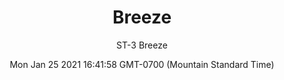 ---
category: "wall_covering"
date: "Mon Jan 25 2021 16:41:58 GMT-0700 (Mountain Standard Time)"
description: "null"
designer: "Stephanie Tuckwell"
href: "https://www.areaenvironments.com/stephanie-tuckwell"
image_primary: "./img/ST_Breeze_Art.jpg"
image_secondary: "./img/ST_Breeze_Installation.jpg"
image_thumb: "./img/Stephanie+Tuckwell.png"
manufacturer: "Area Environments"
slug: "/manufacturers/area_environments/wall_covering/breeze"
subtitle: "ST-3 Breeze"
tags:
  - "area_environments"
  - "wall_covering"
title: "Breeze"
---